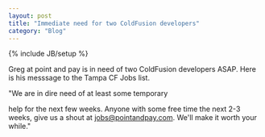 ```yaml
---
layout: post
title: "Immediate need for two ColdFusion developers"
category: "Blog"
---
```

{% include JB/setup %}

Greg at point and pay is in need of two ColdFusion developers ASAP. Here is his messsage to the Tampa CF Jobs list.

"We are in dire need of at least some temporary 

help for the next few weeks. Anyone with some free time the next 2-3 weeks, give us a shout at [jobs@pointandpay.com](mailto:jobs@pointandpay.com). We'll make it worth your while."